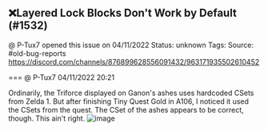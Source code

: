 ## ❌Layered Lock Blocks Don't Work by Default (#1532)
@ P-Tux7 opened this issue on 04/11/2022
Status: unknown
Tags: 
Source: #old-bug-reports https://discord.com/channels/876899628556091432/963171935502610452


=== @ P-Tux7 04/11/2022 20:21

Ordinarily, the Triforce displayed on Ganon's ashes uses hardcoded CSets from Zelda 1. But after finishing Tiny Quest Gold in A106, I noticed it used the CSets from the quest.
The CSet of the ashes appears to be correct, though.
This ain't right.
![image](https://cdn.discordapp.com/attachments/963171935502610452/963172030134517921/zc_screen00001.png?ex=65e62d5a&is=65d3b85a&hm=bc6882d3bb9ab8092a5397c3d1e57f94e7b9f69b39bbe7c507373f70e77eef57&)
